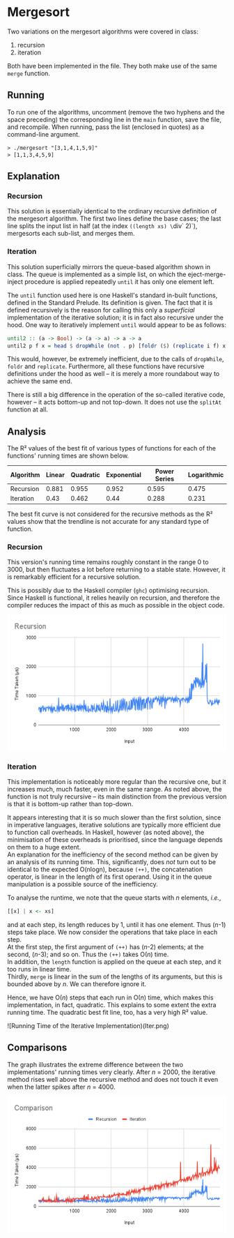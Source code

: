 # Mergesort
Two variations on the mergesort algorithms were covered in class:

1. recursion  
2. iteration  

Both have been implemented in the file. They both make use of the same `merge` function.  

## Running
To run one of the algorithms, uncomment (remove the two hyphens and the space preceding) the corresponding line in the `main` function, save the file, and recompile. When running, pass the list (enclosed in quotes) as a command-line argument.
```
> ./mergesort "[3,1,4,1,5,9]"
> [1,1,3,4,5,9]
```

## Explanation
### Recursion
This solution is essentially identical to the ordinary recursive definition of the mergesort algorithm. The first two lines define the base cases; the last line splits the input list in half (at the index `((length xs) \`div\` 2)`), mergesorts each sub-list, and merges them.

### Iteration
This solution superficially mirrors the queue-based algorithm shown in class. The queue is implemented as a simple list, on which the eject-merge-inject procedure is applied repeatedly `until` it has only one element left.  

The `until` function used here is one Haskell's standard in-built functions, defined in the Standard Prelude. Its definition is given. The fact that it is defined recursively is the reason for calling this only a *superficial* implementation of the iterative solution; it is in fact also recursive under the hood. One way to iteratively implement `until` would appear to be as follows:

```hs
until2 :: (a -> Bool) -> (a -> a) -> a -> a
until2 p f x = head $ dropWhile (not . p) [foldr ($) (replicate i f) x | i <- [0..] ]
```

This would, however, be extremely inefficient, due to the calls of `dropWhile`, `foldr` and `replicate`. Furthermore, all these functions have recursive definitions under the hood as well – it is merely a more roundabout way to achieve the same end.  

There is still a big difference in the operation of the so-called iterative code, however – it acts bottom-up and not top-down. It does not use the `splitAt` function at all.

## Analysis
The R² values of the best fit of various types of functions for each of the functions' running times are shown below.  

Algorithm | Linear | Quadratic | Exponential | Power Series | Logarithmic  
--------- | ------ | --------- | ----------- | ------------ | -----------  
Recursion | 0.881  | 0.955     | 0.952       | 0.595        | 0.475  
Iteration | 0.43   | 0.462     | 0.44        | 0.288        | 0.231  

The best fit curve is not considered for the recursive methods as the R² values show that the trendline is not accurate for any standard type of function.  

### Recursion
This version's running time remains roughly constant in the range 0 to 3000, but then fluctuates a lot before returning to a stable state. However, it is remarkably efficient for a recursive solution.  

This is possibly due to the Haskell compiler (`ghc`) optimising recursion. Since Haskell is functional, it relies heavily on recursion, and therefore the compiler reduces the impact of this as much as possible in the object code.

![Running Time of the Recursive Implementation](Rec.png)  


### Iteration
This implementation is noticeably more regular than the recursive one, but it increases much, much faster, even in the same range. As noted above, the function is not truly recursive – its main distinction from the previous version is that it is bottom-up rather than top-down.  

It appears interesting that it is so much slower than the first solution, since in imperative languages, iterative solutions are typically more efficient due to function call overheads. In Haskell, however (as noted above), the minimisation of these overheads is prioritised, since the language depends on them to a huge extent.  
An explanation for the inefficiency of the second method can be given by an analysis of its running time. This, significantly, does *not* turn out to be identical to the expected O(nlogn), because `(++)`, the concatenation operator, is linear in the length of its first operand. Using it in the queue manipulation is a possible source of the inefficiency.  

To analyse the runtime, we note that the queue starts with *n* elements, *i.e.*,
```hs
[[x] | x <- xs]
```
and at each step, its length reduces by 1, until it has one element. Thus (*n*-1) steps take place. We now consider the operations that take place in each step.  
At the first step, the first argument of `(++)` has (*n*-2) elements; at the second, (*n*-3); and so on. Thus the `(++)` takes O(*n*) time.  
In addition, the `length` function is applied on the queue at each step, and it too runs in linear time.  
Thirdly, `merge` is linear in the sum of the lengths of its arguments, but this is bounded above by *n*. We can therefore ignore it.  

Hence, we have O(*n*) steps that each run in O(*n*) time, which makes this implementation, in fact, quadratic. This explains to some extent the extra running time. The quadratic best fit line, too, has a very high R² value.

![Running Time of the Iterative Implementation)(Iter.png)  

## Comparisons
The graph illustrates the extreme difference between the two implementations' running times very clearly. After *n* = 2000, the iterative method rises well above the recursive method and does not touch it even when the latter spikes after *n* = 4000.

![Comparison of Methods](Comp.png)  

